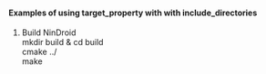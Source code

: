 #### Examples of using target_property with with include_directories

1. Build NinDroid  
mkdir build & cd build  
cmake ../  
make